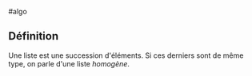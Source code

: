 #algo 
## Définition
Une liste est une succession d'éléments. Si ces derniers sont de même type, on parle d'une liste *homogène*.